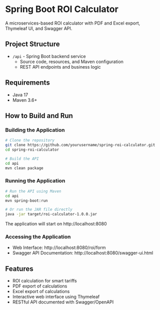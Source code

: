 # Spring Boot ROI Calculator

A microservices-based ROI calculator with PDF and Excel export, Thymeleaf UI, and Swagger API.

## Project Structure

- `/api` - Spring Boot backend service
  - Source code, resources, and Maven configuration
  - REST API endpoints and business logic

## Requirements

- Java 17
- Maven 3.6+

## How to Build and Run

### Building the Application

```bash
# Clone the repository
git clone https://github.com/yourusername/spring-roi-calculator.git
cd spring-roi-calculator

# Build the API
cd api
mvn clean package
```

### Running the Application

```bash
# Run the API using Maven
cd api
mvn spring-boot:run

# Or run the JAR file directly
java -jar target/roi-calculator-1.0.0.jar
```

The application will start on http://localhost:8080

### Accessing the Application

- Web Interface: http://localhost:8080/roi/form
- Swagger API Documentation: http://localhost:8080/swagger-ui.html

## Features

- ROI calculation for smart tariffs
- PDF export of calculations
- Excel export of calculations
- Interactive web interface using Thymeleaf
- RESTful API documented with Swagger/OpenAPI
